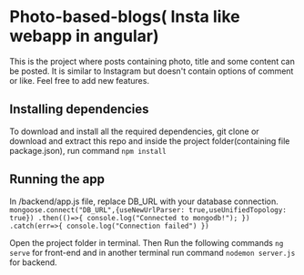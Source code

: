 # Photo-based-blogs( Insta like webapp in angular)

This is the project where posts containing photo, title and some content can be posted. It is similar to Instagram but doesn't contain options of comment or like. Feel free to add new features.

## Installing dependencies

To download and install all the required dependencies, git clone or download and extract this repo and inside the project folder(containing file package.json), run command `npm install`

## Running the app

In /backend/app.js file, replace DB_URL with your database connection.
`mongoose.connect("DB_URL",{useNewUrlParser: true,useUnifiedTopology: true})
        .then(()=>{
            console.log("Connected to mongodb!");
        })
        .catch(err=>{
            console.log("Connection failed")
        })`

Open the project folder in terminal. Then Run the following commands `ng serve` for front-end and in another terminal run command `nodemon server.js` for backend.



